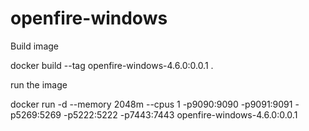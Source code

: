 # openfire-windows

Build image

docker build --tag openfire-windows-4.6.0:0.0.1 .

run the image

docker run -d --memory 2048m --cpus 1 -p9090:9090 -p9091:9091 -p5269:5269 -p5222:5222 -p7443:7443 openfire-windows-4.6.0:0.0.1

